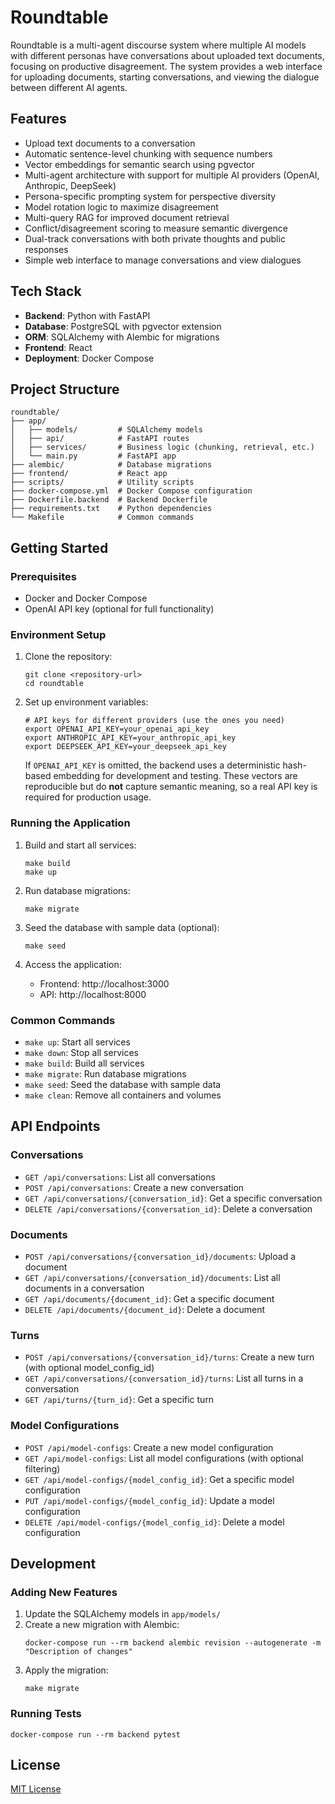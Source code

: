 # Roundtable

Roundtable is a multi-agent discourse system where multiple AI models with different personas have conversations about uploaded text documents, focusing on productive disagreement. The system provides a web interface for uploading documents, starting conversations, and viewing the dialogue between different AI agents.

## Features

- Upload text documents to a conversation
- Automatic sentence-level chunking with sequence numbers
- Vector embeddings for semantic search using pgvector
- Multi-agent architecture with support for multiple AI providers (OpenAI, Anthropic, DeepSeek)
- Persona-specific prompting system for perspective diversity
- Model rotation logic to maximize disagreement
- Multi-query RAG for improved document retrieval
- Conflict/disagreement scoring to measure semantic divergence
- Dual-track conversations with both private thoughts and public responses
- Simple web interface to manage conversations and view dialogues

## Tech Stack

- **Backend**: Python with FastAPI
- **Database**: PostgreSQL with pgvector extension
- **ORM**: SQLAlchemy with Alembic for migrations
- **Frontend**: React
- **Deployment**: Docker Compose

## Project Structure

```
roundtable/
├── app/
│   ├── models/         # SQLAlchemy models
│   ├── api/            # FastAPI routes
│   ├── services/       # Business logic (chunking, retrieval, etc.)
│   └── main.py         # FastAPI app
├── alembic/            # Database migrations
├── frontend/           # React app
├── scripts/            # Utility scripts
├── docker-compose.yml  # Docker Compose configuration
├── Dockerfile.backend  # Backend Dockerfile
├── requirements.txt    # Python dependencies
└── Makefile            # Common commands
```

## Getting Started

### Prerequisites

- Docker and Docker Compose
- OpenAI API key (optional for full functionality)

### Environment Setup

1. Clone the repository:
   ```
   git clone <repository-url>
   cd roundtable
   ```

2. Set up environment variables:
   ```
   # API keys for different providers (use the ones you need)
   export OPENAI_API_KEY=your_openai_api_key
   export ANTHROPIC_API_KEY=your_anthropic_api_key
   export DEEPSEEK_API_KEY=your_deepseek_api_key
   ```
   If `OPENAI_API_KEY` is omitted, the backend uses a deterministic hash-based
   embedding for development and testing. These vectors are reproducible but do
   **not** capture semantic meaning, so a real API key is required for
   production usage.

### Running the Application

1. Build and start all services:
   ```
   make build
   make up
   ```

2. Run database migrations:
   ```
   make migrate
   ```

3. Seed the database with sample data (optional):
   ```
   make seed
   ```

4. Access the application:
   - Frontend: http://localhost:3000
   - API: http://localhost:8000

### Common Commands

- `make up`: Start all services
- `make down`: Stop all services
- `make build`: Build all services
- `make migrate`: Run database migrations
- `make seed`: Seed the database with sample data
- `make clean`: Remove all containers and volumes

## API Endpoints

### Conversations

- `GET /api/conversations`: List all conversations
- `POST /api/conversations`: Create a new conversation
- `GET /api/conversations/{conversation_id}`: Get a specific conversation
- `DELETE /api/conversations/{conversation_id}`: Delete a conversation

### Documents

- `POST /api/conversations/{conversation_id}/documents`: Upload a document
- `GET /api/conversations/{conversation_id}/documents`: List all documents in a conversation
- `GET /api/documents/{document_id}`: Get a specific document
- `DELETE /api/documents/{document_id}`: Delete a document

### Turns

- `POST /api/conversations/{conversation_id}/turns`: Create a new turn (with optional model_config_id)
- `GET /api/conversations/{conversation_id}/turns`: List all turns in a conversation
- `GET /api/turns/{turn_id}`: Get a specific turn

### Model Configurations

- `POST /api/model-configs`: Create a new model configuration
- `GET /api/model-configs`: List all model configurations (with optional filtering)
- `GET /api/model-configs/{model_config_id}`: Get a specific model configuration
- `PUT /api/model-configs/{model_config_id}`: Update a model configuration
- `DELETE /api/model-configs/{model_config_id}`: Delete a model configuration

## Development

### Adding New Features

1. Update the SQLAlchemy models in `app/models/`
2. Create a new migration with Alembic:
   ```
   docker-compose run --rm backend alembic revision --autogenerate -m "Description of changes"
   ```
3. Apply the migration:
   ```
   make migrate
   ```

### Running Tests

```
docker-compose run --rm backend pytest
```

## License

[MIT License](LICENSE)
